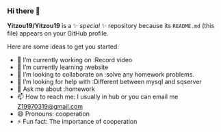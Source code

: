 ### Hi there 👋


**Yitzou19/Yitzou19** is a ✨ _special_ ✨ repository because its `README.md` (this file) appears on your GitHub profile.

Here are some ideas to get you started:

- 🔭 I’m currently working on :Record video
- 🌱 I’m currently learning :website
- 👯 I’m looking to collaborate on :solve any homework problems.
- 🤔 I’m looking for help with :Different between mysql and sqserver
- 💬 Ask me about :homework
- 📫 How to reach me: I usually in hub or you can email me Z19970319@gmail.com
- 😄 Pronouns: cooperation
- ⚡ Fun fact: The importance of cooperation

